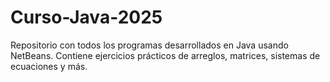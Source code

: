 # Curso-Java-2025
Repositorio con todos los programas desarrollados en Java usando NetBeans. Contiene ejercicios prácticos de arreglos, matrices, sistemas de ecuaciones y más.
